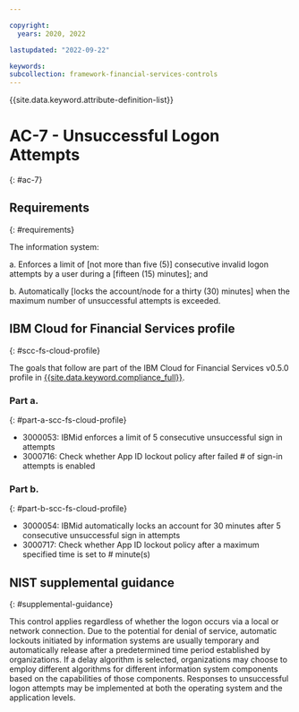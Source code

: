 ```yaml
---

copyright:
  years: 2020, 2022

lastupdated: "2022-09-22"

keywords: 
subcollection: framework-financial-services-controls
---
```


{{site.data.keyword.attribute-definition-list}}

# AC-7 - Unsuccessful Logon Attempts
{: #ac-7}

## Requirements
{: #requirements}

The information system:

a. Enforces a limit of [not more than five (5)] consecutive invalid logon attempts by a user during a [fifteen (15) minutes]; and

b. Automatically [locks the account/node for a thirty (30) minutes] when the maximum number of unsuccessful attempts is exceeded.

## IBM Cloud for Financial Services profile
{: #scc-fs-cloud-profile}

The goals that follow are part of the IBM Cloud for Financial Services v0.5.0 profile in [{{site.data.keyword.compliance_full}}](/docs/security-compliance?topic=security-compliance-getting-started).

### Part a.
{: #part-a-scc-fs-cloud-profile}

- 3000053: IBMid enforces a limit of 5 consecutive unsuccessful sign in attempts
- 3000716: Check whether App ID lockout policy after failed # of sign-in attempts is enabled

### Part b.
{: #part-b-scc-fs-cloud-profile}

- 3000054: IBMid automatically locks an account for 30 minutes after 5 consecutive unsuccessful sign in attempts
- 3000717: Check whether App ID lockout policy after a maximum specified time is set to # minute(s)

## NIST supplemental guidance
{: #supplemental-guidance}

This control applies regardless of whether the logon occurs via a local or network connection. Due to the potential for denial of service, automatic lockouts initiated by information systems are usually temporary and automatically release after a predetermined time period established by organizations. If a delay algorithm is selected, organizations may choose to employ different algorithms for different information system components based on the capabilities of those components. Responses to unsuccessful logon attempts may be implemented at both the operating system and the application levels.


